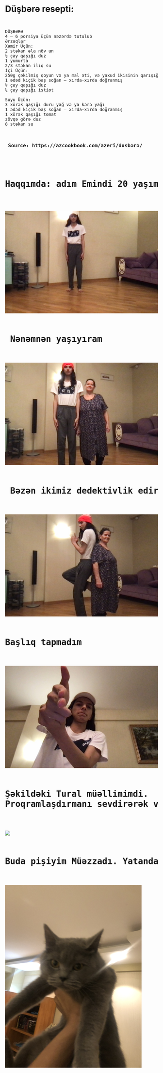 # Düşbərə resepti:

<pre><p>
DÜŞBƏRƏ
4 – 6 porsiya üçün nəzərdə tutulub
Ərzaqlar
Xəmir Üçün:
2 stəkan əla növ un
½ çay qaşığı duz
1 yumurta
2/3 stəkan ilıq su
İçi Üçün:
250g çəkilmiş qoyun və ya mal əti, və yaxud ikisinin qarışığı
1 ədəd kiçik baş soğan – xırda-xırda doğranmış
½ çay qaşığı duz
¼ çay qaşığı istiot

Suyu Üçün:
3 xörək qaşığı duru yağ və ya kərə yağı
1 ədəd kiçik baş soğan – xırda-xırda doğranmış
1 xörək qaşığı tomat
zövqə görə duz
8 stəkan su
<p><pre>

<h3> Source: https://azcookbook.com/azeri/dusbərə/ <h3>

<h1>Haqqımda: adım Emindi 20 yaşım var.<h1>
<img src="https://github.com/Selny/c_sharp_homeworks/blob/main/pictures_dont_enter_thank_you/Photo%20on%2020.06.21%20at%2001.43.jpg">

<p> Nənəmnən yaşıyıram <p>
<img src="https://github.com/Selny/c_sharp_homeworks/blob/main/pictures_dont_enter_thank_you/Photo%20on%2022.06.21%20at%2001.37%20%234.jpg">

<p> Bəzən ikimiz dedektivlik edirik.<p>
<img src="https://github.com/Selny/c_sharp_homeworks/blob/main/pictures_dont_enter_thank_you/Photo%20on%2022.06.21%20at%2001.38.jpg">

<p>Başlıq tapmadım<p>
<img src="https://github.com/Selny/c_sharp_homeworks/blob/main/pictures_dont_enter_thank_you/Photo%20on%2020.06.21%20at%2001.42%20%233.jpg">

<p>Şəkildəki Tural müəllimimdi.
Proqramlaşdırmanı sevdirərək və əyləndirərək öyrədir.<p>
<img src="https://avatars.githubusercontent.com/u/61878427?v=4">

<p>Buda pişiyim Müəzzadı. Yatanda üzümü iyliyir.<p>
<img src="https://github.com/Selny/c_sharp_homeworks/blob/main/pictures_dont_enter_thank_you/640A37EB-F807-4590-BAED-84BE2DA59777.jpeg" width="450" height="600" />
